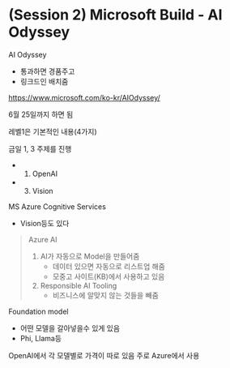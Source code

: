 # (Session 2) Microsoft Build - AI Odyssey

AI Odyssey
- 통과하면 경품주고
- 링크드인 배치줌

https://www.microsoft.com/ko-kr/AIOdyssey/

6월 25일까지 하면 됨

레벨1은 기본적인 내용(4가지)

금일 1, 3 주제를 진행
- 1. OpenAI
- 3. Vision

MS Azure Cognitive Services
- Vision등도 있다

> Azure AI
> 1. AI가 자동으로 Model을 만들어줌
>    * 데이터 있으면 자동으로 리스트업 해줌
>    * 모중고 사이트(KB)에서 사용하고 있음
> 2. Responsible AI Tooling
>    * 비즈니스에 알맞지 않는 것들을 빼줌


Foundation model
- 어떤 모델을 갈아넣을수 있게 있음
- Phi, Llama등


OpenAI에서 각 모델별로 가격이 따로 있음
주로 Azure에서 사용




